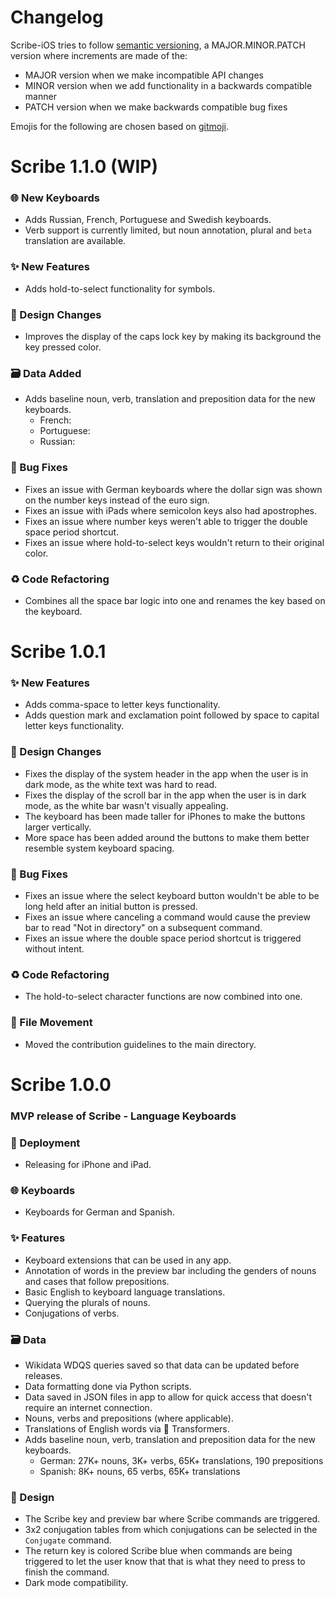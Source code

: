 # Changelog

Scribe-iOS tries to follow [semantic versioning](https://semver.org/), a MAJOR.MINOR.PATCH version where increments are made of the:

- MAJOR version when we make incompatible API changes
- MINOR version when we add functionality in a backwards compatible manner
- PATCH version when we make backwards compatible bug fixes

Emojis for the following are chosen based on [gitmoji](https://gitmoji.dev/).

# Scribe 1.1.0 (WIP)

### 🌐 New Keyboards

- Adds Russian, French, Portuguese and Swedish keyboards.
- Verb support is currently limited, but noun annotation, plural and `beta` translation are available.

### ✨ New Features

- Adds hold-to-select functionality for symbols.

### 🎨 Design Changes

- Improves the display of the caps lock key by making its background the key pressed color.

### 🗃️ Data Added

- Adds baseline noun, verb, translation and preposition data for the new keyboards.
  - French:
  - Portuguese:
  - Russian:

### 🐛 Bug Fixes

- Fixes an issue with German keyboards where the dollar sign was shown on the number keys instead of the euro sign.
- Fixes an issue with iPads where semicolon keys also had apostrophes.
- Fixes an issue where number keys weren't able to trigger the double space period shortcut.
- Fixes an issue where hold-to-select keys wouldn't return to their original color.
<!-- - Fixes an issue where more than one singular gender wasn't being assigned to German nouns in the formatting process.  -->

### ♻️ Code Refactoring

- Combines all the space bar logic into one and renames the key based on the keyboard.

# Scribe 1.0.1

### ✨ New Features

- Adds comma-space to letter keys functionality.
- Adds question mark and exclamation point followed by space to capital letter keys functionality.

### 🎨 Design Changes

- Fixes the display of the system header in the app when the user is in dark mode, as the white text was hard to read.
- Fixes the display of the scroll bar in the app when the user is in dark mode, as the white bar wasn't visually appealing.
- The keyboard has been made taller for iPhones to make the buttons larger vertically.
- More space has been added around the buttons to make them better resemble system keyboard spacing.

### 🐛 Bug Fixes

- Fixes an issue where the select keyboard button wouldn't be able to be long held after an initial button is pressed.
- Fixes an issue where canceling a command would cause the preview bar to read "Not in directory" on a subsequent command.
- Fixes an issue where the double space period shortcut is triggered without intent.

### ♻️ Code Refactoring

- The hold-to-select character functions are now combined into one.

### 🚚 File Movement

- Moved the contribution guidelines to the main directory.

# Scribe 1.0.0

### MVP release of Scribe - Language Keyboards

### 🚀 Deployment

- Releasing for iPhone and iPad.

### 🌐 Keyboards

- Keyboards for German and Spanish.

### ✨ Features

- Keyboard extensions that can be used in any app.
- Annotation of words in the preview bar including the genders of nouns and cases that follow prepositions.
- Basic English to keyboard language translations.
- Querying the plurals of nouns.
- Conjugations of verbs.

### 🗃️ Data

- Wikidata WDQS queries saved so that data can be updated before releases.
- Data formatting done via Python scripts.
- Data saved in JSON files in app to allow for quick access that doesn't require an internet connection.
- Nouns, verbs and prepositions (where applicable).
- Translations of English words via 🤗 Transformers.
- Adds baseline noun, verb, translation and preposition data for the new keyboards.
  - German: 27K+ nouns, 3K+ verbs, 65K+ translations, 190 prepositions
  - Spanish: 8K+ nouns, 65 verbs, 65K+ translations

### 🎨 Design

- The Scribe key and preview bar where Scribe commands are triggered.
- 3x2 conjugation tables from which conjugations can be selected in the `Conjugate` command.
- The return key is colored Scribe blue when commands are being triggered to let the user know that that is what they need to press to finish the command.
- Dark mode compatibility.
